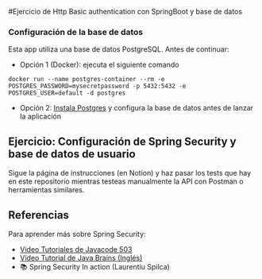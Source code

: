 #Ejercicio de Http Basic authentication con SpringBoot y base de datos

### Configuración de la base de datos

Esta app utiliza una base de datos PostgreSQL. Antes de continuar:

- Opción 1 (Docker): ejecuta el siguiente comando

```
docker run --name postgres-container --rm -e POSTGRES_PASSWORD=mysecretpassword -p 5432:5432 -e POSTGRES_USER=default -d postgres
```

- Opción 2: [Instala Postgres](https://www.postgresql.org/) y configura la base de datos antes de lanzar la aplicación


## Ejercicio: Configuración de Spring Security y base de datos de usuario

Sigue la página de instrucciones (en Notion) y haz pasar los tests que hay en este repositorio mientras testeas 
manualmente la API con Postman o herramientas similares.

## Referencias

Para aprender más sobre Spring Security: 


- [Video Tutoriales de Javacode 503](https://www.youtube.com/watch?v=0tq2AZ664W0&list=PLxxZ0339925HbzpwFWqSNn1u-J108v22N)
- [Vídeo Tutorial de Java Brains (Inglés)](https://www.youtube.com/watch?v=TNt3GHuayXs)
- 📚 Spring Security In action (Laurentiu Spilca)